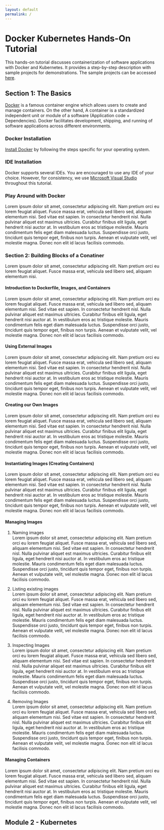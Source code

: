 ```yaml
---
layout: default
permalink: /
---
```


# Docker Kubernetes Hands-On Tutorial
This hands-on tutorial discusses containerization of software applications with Docker and Kubernetes. It provides a step-by-step description with sample projects for demonstrations. The sample projects can be accessed [here](https://github.com/Hyacinth-Ali/Docker-Kubernetes-Tutorial).

<!-- This [Bootstrap](http://getbootstrap.com/) plugin allows you to generate a table of contents for any page, based on the heading elements (`<h1>`, `<h2>`, etc.). It is meant to emulate the sidebar you see on [the Bootstrap v3 documentation site](https://getbootstrap.com/docs/3.3/css/). -->


## Section 1: The Basics
[Docker](https://docs.docker.com/get-started/overview/) is a famous container engine which allows users to create and manage containers. On the other hand, A container is a standardized independent unit or module of a software (Application code + Dependencies). Docker facilitates development, shipping, and running of software applications across different environments. 

### Docker Installation 
[Install Docker](https://docs.docker.com/get-docker/) by following the steps specific for your operating system.

### IDE Installation
Docker supports several IDEs. You are encouraged to use any IDE of your choice. However, for consistency, we use [Microsoft Visual Studio](https://code.visualstudio.com) throughout this tutorial.

### Play Around with Docker
Lorem ipsum dolor sit amet, consectetur adipiscing elit. Nam pretium orci eu lorem feugiat aliquet. Fusce massa erat, vehicula sed libero sed, aliquam elementum nisi. Sed vitae est sapien. In consectetur hendrerit nisl. Nulla pulvinar aliquet est maximus ultricies. Curabitur finibus elit ligula, eget hendrerit nisi auctor at. In vestibulum eros ac tristique molestie. Mauris condimentum felis eget diam malesuada luctus. Suspendisse orci justo, tincidunt quis tempor eget, finibus non turpis. Aenean et vulputate velit, vel molestie magna. Donec non elit id lacus facilisis commodo.

### Section 2: Building Blocks of a Conatiner
Lorem ipsum dolor sit amet, consectetur adipiscing elit. Nam pretium orci eu lorem feugiat aliquet. Fusce massa erat, vehicula sed libero sed, aliquam elementum nisi.

#### Introduction to Dockerfile, Images, and Containers 
Lorem ipsum dolor sit amet, consectetur adipiscing elit. Nam pretium orci eu lorem feugiat aliquet. Fusce massa erat, vehicula sed libero sed, aliquam elementum nisi. Sed vitae est sapien. In consectetur hendrerit nisl. Nulla pulvinar aliquet est maximus ultricies. Curabitur finibus elit ligula, eget hendrerit nisi auctor at. In vestibulum eros ac tristique molestie. Mauris condimentum felis eget diam malesuada luctus. Suspendisse orci justo, tincidunt quis tempor eget, finibus non turpis. Aenean et vulputate velit, vel molestie magna. Donec non elit id lacus facilisis commodo.

#### Using External Images
Lorem ipsum dolor sit amet, consectetur adipiscing elit. Nam pretium orci eu lorem feugiat aliquet. Fusce massa erat, vehicula sed libero sed, aliquam elementum nisi. Sed vitae est sapien. In consectetur hendrerit nisl. Nulla pulvinar aliquet est maximus ultricies. Curabitur finibus elit ligula, eget hendrerit nisi auctor at. In vestibulum eros ac tristique molestie. Mauris condimentum felis eget diam malesuada luctus. Suspendisse orci justo, tincidunt quis tempor eget, finibus non turpis. Aenean et vulputate velit, vel molestie magna. Donec non elit id lacus facilisis commodo.

#### Creating our Own Images
Lorem ipsum dolor sit amet, consectetur adipiscing elit. Nam pretium orci eu lorem feugiat aliquet. Fusce massa erat, vehicula sed libero sed, aliquam elementum nisi. Sed vitae est sapien. In consectetur hendrerit nisl. Nulla pulvinar aliquet est maximus ultricies. Curabitur finibus elit ligula, eget hendrerit nisi auctor at. In vestibulum eros ac tristique molestie. Mauris condimentum felis eget diam malesuada luctus. Suspendisse orci justo, tincidunt quis tempor eget, finibus non turpis. Aenean et vulputate velit, vel molestie magna. Donec non elit id lacus facilisis commodo.

#### Instantiating Images (Creating Containers)
Lorem ipsum dolor sit amet, consectetur adipiscing elit. Nam pretium orci eu lorem feugiat aliquet. Fusce massa erat, vehicula sed libero sed, aliquam elementum nisi. Sed vitae est sapien. In consectetur hendrerit nisl. Nulla pulvinar aliquet est maximus ultricies. Curabitur finibus elit ligula, eget hendrerit nisi auctor at. In vestibulum eros ac tristique molestie. Mauris condimentum felis eget diam malesuada luctus. Suspendisse orci justo, tincidunt quis tempor eget, finibus non turpis. Aenean et vulputate velit, vel molestie magna. Donec non elit id lacus facilisis commodo.

#### Managing Images
1. Naming images <br>
Lorem ipsum dolor sit amet, consectetur adipiscing elit. Nam pretium orci eu lorem feugiat aliquet. Fusce massa erat, vehicula sed libero sed, aliquam elementum nisi. Sed vitae est sapien. In consectetur hendrerit nisl. Nulla pulvinar aliquet est maximus ultricies. Curabitur finibus elit ligula, eget hendrerit nisi auctor at. In vestibulum eros ac tristique molestie. Mauris condimentum felis eget diam malesuada luctus. Suspendisse orci justo, tincidunt quis tempor eget, finibus non turpis. Aenean et vulputate velit, vel molestie magna. Donec non elit id lacus facilisis commodo.

1. Listing existing images <br>
Lorem ipsum dolor sit amet, consectetur adipiscing elit. Nam pretium orci eu lorem feugiat aliquet. Fusce massa erat, vehicula sed libero sed, aliquam elementum nisi. Sed vitae est sapien. In consectetur hendrerit nisl. Nulla pulvinar aliquet est maximus ultricies. Curabitur finibus elit ligula, eget hendrerit nisi auctor at. In vestibulum eros ac tristique molestie. Mauris condimentum felis eget diam malesuada luctus. Suspendisse orci justo, tincidunt quis tempor eget, finibus non turpis. Aenean et vulputate velit, vel molestie magna. Donec non elit id lacus facilisis commodo.

1. Inspecting Images <br>
Lorem ipsum dolor sit amet, consectetur adipiscing elit. Nam pretium orci eu lorem feugiat aliquet. Fusce massa erat, vehicula sed libero sed, aliquam elementum nisi. Sed vitae est sapien. In consectetur hendrerit nisl. Nulla pulvinar aliquet est maximus ultricies. Curabitur finibus elit ligula, eget hendrerit nisi auctor at. In vestibulum eros ac tristique molestie. Mauris condimentum felis eget diam malesuada luctus. Suspendisse orci justo, tincidunt quis tempor eget, finibus non turpis. Aenean et vulputate velit, vel molestie magna. Donec non elit id lacus facilisis commodo.

1. Removing Images <br>
Lorem ipsum dolor sit amet, consectetur adipiscing elit. Nam pretium orci eu lorem feugiat aliquet. Fusce massa erat, vehicula sed libero sed, aliquam elementum nisi. Sed vitae est sapien. In consectetur hendrerit nisl. Nulla pulvinar aliquet est maximus ultricies. Curabitur finibus elit ligula, eget hendrerit nisi auctor at. In vestibulum eros ac tristique molestie. Mauris condimentum felis eget diam malesuada luctus. Suspendisse orci justo, tincidunt quis tempor eget, finibus non turpis. Aenean et vulputate velit, vel molestie magna. Donec non elit id lacus facilisis commodo.

#### Managing Containers
Lorem ipsum dolor sit amet, consectetur adipiscing elit. Nam pretium orci eu lorem feugiat aliquet. Fusce massa erat, vehicula sed libero sed, aliquam elementum nisi. Sed vitae est sapien. In consectetur hendrerit nisl. Nulla pulvinar aliquet est maximus ultricies. Curabitur finibus elit ligula, eget hendrerit nisi auctor at. In vestibulum eros ac tristique molestie. Mauris condimentum felis eget diam malesuada luctus. Suspendisse orci justo, tincidunt quis tempor eget, finibus non turpis. Aenean et vulputate velit, vel molestie magna. Donec non elit id lacus facilisis commodo.

## Module 2 - Kubernetes